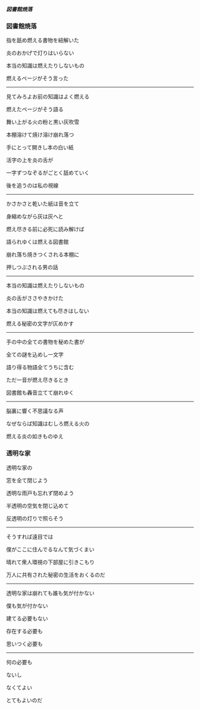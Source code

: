 ##### 図書館焼落

### 図書館焼落

指を舐め燃える書物を紐解いた

炎のおかげで灯りはいらない

本当の知識は燃えたりしないもの

燃えるページがそう言った

<hr class="space" />

見てみろよお前の知識はよく燃える

燃えたページがそう語る

舞い上がる火の粉と黒い灰吹雪

本棚溶けて焼け溶け崩れ落つ

手にとって開きし本の白い紙

活字の上を炎の舌が

一字ずつなぞるがごとく舐めていく

後を追うのは私の視線

<hr class="space" />

かさかさと乾いた紙は音を立て

身縮めながら灰は灰へと

燃え尽きる前に必死に読み解けば

語られゆくは燃える図書館

崩れ落ち焼きつくされる本棚に

押しつぶされる男の話

<hr class="space" />

本当の知識は燃えたりしないもの

炎の舌がささやきかけた

本当の知識は燃えても尽きはしない

燃える秘密の文字が仄めかす

<hr class="space" />

手の中の全ての書物を秘めた書が

全ての謎を込めし一文字

語り得る物語全てうちに含む

ただ一音が燃え尽きるとき

図書館も轟音立てて崩れゆく

<hr class="space" />

脳裏に響く不思議なる声

なぜならば知識はむしろ燃える火の

燃える炎の如きものゆえ

### 透明な家

透明な家の

窓を全て閉じよう

透明な雨戸も忘れず閉めよう

半透明の空気を閉じ込めて

反透明の灯りで照らそう

<hr class="space" />

そうすれば遠目では

僕がここに住んでるなんて気づくまい

晴れて衆人環視の下部屋に引きこもり

万人に共有された秘密の生活をおくるのだ

<hr class="space" />

透明な家は崩れても誰も気が付かない

僕も気が付かない

建てる必要もない

存在する必要も

思いつく必要も

<hr class="space" />

何の必要も

ないし

なくてよい

とてもよいのだ
